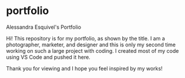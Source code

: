# portfolio
Alessandra Esquivel's Portfolio

Hi! This repository is for my portfolio, as shown by the title. I am a photographer, marketer, and designer and this is only my second time
working on such a large project with coding. I created most of my code using VS Code and pushed it here.

Thank you for viewing and I hope you feel inspired by my works!
